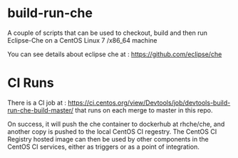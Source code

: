 
build-run-che
============

A couple of scripts that can be used to checkout, build
and then run Eclipse-Che on a CentOS Linux 7 /x86_64 machine

You can see details about eclipse che at :
https://github.com/eclipse/che


CI Runs
=======

There is a CI job at : https://ci.centos.org/view/Devtools/job/devtools-build-run-che-build-master/ that runs on each merge to master in this repo.

On success, it will push the che container to dockerhub at rhche/che, and another copy is pushed to the local CentOS CI regestry. The CentOS CI Registry hosted image can then be used by other components in the CentOS CI services, either as triggers or as a point of integration.
